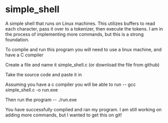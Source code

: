 # simple_shell
A simple shell that runs on Linux machines. This utilizes buffers to read each character, pass it over to a tokenizer, then execute the tokens. I am in the process of implementing more commands, but this is a strong foundation.

To complie and run this program you will need to use a linux machine, and have a C compiler

 Create a file and name it simple_shell.c (or download the file from github)

 Take the source code and paste it in

 Assuming you have a c compiler you will be able to run
     -- gcc simple_shell.c -o run.exe

Then run the program
    -- ./run.exe

You have successfully complied and ran my program. I am still working on adding more commands, but I wanted to get this on git!
